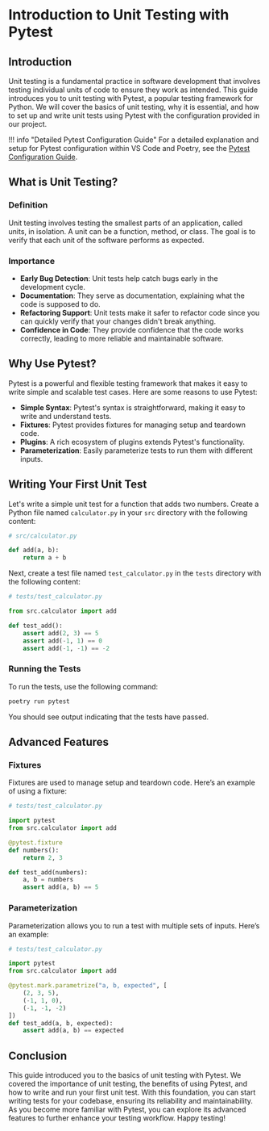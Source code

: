# Introduction to Unit Testing with Pytest

## Introduction

Unit testing is a fundamental practice in software development that
involves testing individual units of code to ensure they work as
intended. This guide introduces you to unit testing with Pytest, a
popular testing framework for Python. We will cover the basics of unit
testing, why it is essential, and how to set up and write unit tests
using Pytest with the configuration provided in our project.

!!! info "Detailed Pytest Configuration Guide"
    For a detailed explanation and setup for Pytest configuration within
    VS Code and Poetry, see the [Pytest Configuration
    Guide](../explanation/pytest-configuration-guide.md).

## What is Unit Testing?

### Definition

Unit testing involves testing the smallest parts of an application,
called units, in isolation. A unit can be a function, method, or class.
The goal is to verify that each unit of the software performs as
expected.

### Importance

- **Early Bug Detection**: Unit tests help catch bugs early in the development cycle.
- **Documentation**: They serve as documentation, explaining what the code is supposed to do.
- **Refactoring Support**: Unit tests make it safer to refactor code since you can quickly verify that your changes didn't break anything.
- **Confidence in Code**: They provide confidence that the code works correctly, leading to more reliable and maintainable software.

## Why Use Pytest?

Pytest is a powerful and flexible testing framework that makes it easy
to write simple and scalable test cases. Here are some reasons to use
Pytest:

- **Simple Syntax**: Pytest's syntax is straightforward, making it easy to write and understand tests.
- **Fixtures**: Pytest provides fixtures for managing setup and teardown code.
- **Plugins**: A rich ecosystem of plugins extends Pytest's functionality.
- **Parameterization**: Easily parameterize tests to run them with different inputs.

## Writing Your First Unit Test

Let's write a simple unit test for a function that adds two numbers.
Create a Python file named `calculator.py` in your `src` directory with
the following content:

```python
# src/calculator.py

def add(a, b):
    return a + b
```

Next, create a test file named `test_calculator.py` in the `tests`
directory with the following content:

```python
# tests/test_calculator.py

from src.calculator import add

def test_add():
    assert add(2, 3) == 5
    assert add(-1, 1) == 0
    assert add(-1, -1) == -2
```

### Running the Tests

To run the tests, use the following command:

```bash
poetry run pytest
```

You should see output indicating that the tests have passed.

## Advanced Features

### Fixtures

Fixtures are used to manage setup and teardown code. Here’s an example
of using a fixture:

```python
# tests/test_calculator.py

import pytest
from src.calculator import add

@pytest.fixture
def numbers():
    return 2, 3

def test_add(numbers):
    a, b = numbers
    assert add(a, b) == 5
```

### Parameterization

Parameterization allows you to run a test with multiple sets of inputs.
Here’s an example:

```python
# tests/test_calculator.py

import pytest
from src.calculator import add

@pytest.mark.parametrize("a, b, expected", [
    (2, 3, 5),
    (-1, 1, 0),
    (-1, -1, -2)
])
def test_add(a, b, expected):
    assert add(a, b) == expected
```

## Conclusion

This guide introduced you to the basics of unit testing with Pytest. We
covered the importance of unit testing, the benefits of using Pytest,
and how to write and run your first unit test. With this foundation, you
can start writing tests for your codebase, ensuring its reliability and
maintainability. As you become more familiar with Pytest, you can
explore its advanced features to further enhance your testing workflow.
Happy testing!
